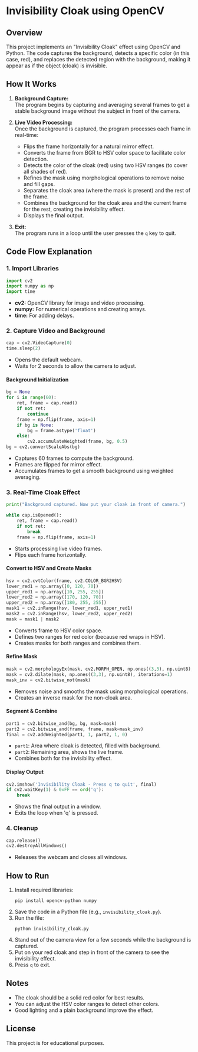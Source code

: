 # Invisibility Cloak using OpenCV

## Overview

This project implements an "Invisibility Cloak" effect using OpenCV and Python. The code captures the background, detects a specific color (in this case, red), and replaces the detected region with the background, making it appear as if the object (cloak) is invisible.

## How It Works

1. **Background Capture:**  
   The program begins by capturing and averaging several frames to get a stable background image without the subject in front of the camera.

2. **Live Video Processing:**  
   Once the background is captured, the program processes each frame in real-time:
   - Flips the frame horizontally for a natural mirror effect.
   - Converts the frame from BGR to HSV color space to facilitate color detection.
   - Detects the color of the cloak (red) using two HSV ranges (to cover all shades of red).
   - Refines the mask using morphological operations to remove noise and fill gaps.
   - Separates the cloak area (where the mask is present) and the rest of the frame.
   - Combines the background for the cloak area and the current frame for the rest, creating the invisibility effect.
   - Displays the final output.

3. **Exit:**  
   The program runs in a loop until the user presses the `q` key to quit.

## Code Flow Explanation

### 1. Import Libraries

```python
import cv2
import numpy as np
import time
```
- **cv2:** OpenCV library for image and video processing.
- **numpy:** For numerical operations and creating arrays.
- **time:** For adding delays.

### 2. Capture Video and Background

```python
cap = cv2.VideoCapture(0)
time.sleep(2)
```
- Opens the default webcam.
- Waits for 2 seconds to allow the camera to adjust.

#### Background Initialization

```python
bg = None
for i in range(60):
    ret, frame = cap.read()
    if not ret:
        continue
    frame = np.flip(frame, axis=1)
    if bg is None:
        bg = frame.astype('float')
    else:
        cv2.accumulateWeighted(frame, bg, 0.5)
bg = cv2.convertScaleAbs(bg)
```
- Captures 60 frames to compute the background.
- Frames are flipped for mirror effect.
- Accumulates frames to get a smooth background using weighted averaging.

### 3. Real-Time Cloak Effect

```python
print("Background captured. Now put your cloak in front of camera.")

while cap.isOpened():
    ret, frame = cap.read()
    if not ret:
        break
    frame = np.flip(frame, axis=1)
```
- Starts processing live video frames.
- Flips each frame horizontally.

#### Convert to HSV and Create Masks

```python
hsv = cv2.cvtColor(frame, cv2.COLOR_BGR2HSV)
lower_red1 = np.array([0, 120, 70])
upper_red1 = np.array([10, 255, 255])
lower_red2 = np.array([170, 120, 70])
upper_red2 = np.array([180, 255, 255])
mask1 = cv2.inRange(hsv, lower_red1, upper_red1)
mask2 = cv2.inRange(hsv, lower_red2, upper_red2)
mask = mask1 | mask2
```
- Converts frame to HSV color space.
- Defines two ranges for red color (because red wraps in HSV).
- Creates masks for both ranges and combines them.

#### Refine Mask

```python
mask = cv2.morphologyEx(mask, cv2.MORPH_OPEN, np.ones((3,3), np.uint8), iterations=2)
mask = cv2.dilate(mask, np.ones((3,3), np.uint8), iterations=1)
mask_inv = cv2.bitwise_not(mask)
```
- Removes noise and smooths the mask using morphological operations.
- Creates an inverse mask for the non-cloak area.

#### Segment & Combine

```python
part1 = cv2.bitwise_and(bg, bg, mask=mask)
part2 = cv2.bitwise_and(frame, frame, mask=mask_inv)
final = cv2.addWeighted(part1, 1, part2, 1, 0)
```
- `part1`: Area where cloak is detected, filled with background.
- `part2`: Remaining area, shows the live frame.
- Combines both for the invisibility effect.

#### Display Output

```python
cv2.imshow('Invisibility Cloak - Press q to quit', final)
if cv2.waitKey(1) & 0xFF == ord('q'):
    break
```
- Shows the final output in a window.
- Exits the loop when 'q' is pressed.

### 4. Cleanup

```python
cap.release()
cv2.destroyAllWindows()
```
- Releases the webcam and closes all windows.

## How to Run

1. Install required libraries:
   ```
   pip install opencv-python numpy
   ```
2. Save the code in a Python file (e.g., `invisibility_cloak.py`).
3. Run the file:
   ```
   python invisibility_cloak.py
   ```
4. Stand out of the camera view for a few seconds while the background is captured.
5. Put on your red cloak and step in front of the camera to see the invisibility effect.
6. Press `q` to exit.

## Notes

- The cloak should be a solid red color for best results.
- You can adjust the HSV color ranges to detect other colors.
- Good lighting and a plain background improve the effect.

## License

This project is for educational purposes.
